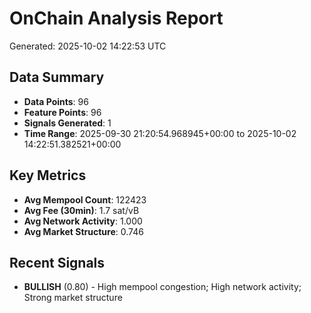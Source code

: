 # OnChain Analysis Report
Generated: 2025-10-02 14:22:53 UTC

## Data Summary
- **Data Points**: 96
- **Feature Points**: 96
- **Signals Generated**: 1
- **Time Range**: 2025-09-30 21:20:54.968945+00:00 to 2025-10-02 14:22:51.382521+00:00

## Key Metrics
- **Avg Mempool Count**: 122423
- **Avg Fee (30min)**: 1.7 sat/vB
- **Avg Network Activity**: 1.000
- **Avg Market Structure**: 0.746

## Recent Signals
- **BULLISH** (0.80) - High mempool congestion; High network activity; Strong market structure
